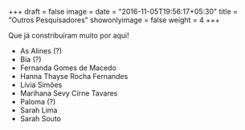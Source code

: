 +++
draft = false
image =
date = "2016-11-05T19:56:17+05:30"
title = "Outros Pesquisadores"
showonlyimage = false
weight = 4
+++

Que já constribuíram muito por aqui!
<!--more-->

* As Alines (?)
* Bia (?)
* Fernanda Gomes de Macedo
* Hanna Thayse Rocha Fernandes
* Lívia Simões
* Marihana Sevy Cirne Tavares
* Paloma (?)
* Sarah Lima
* Sarah Souto
